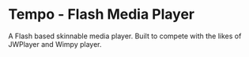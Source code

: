 # Tempo - Flash Media Player
A Flash based skinnable media player. Built to compete with the likes of JWPlayer and Wimpy player.
